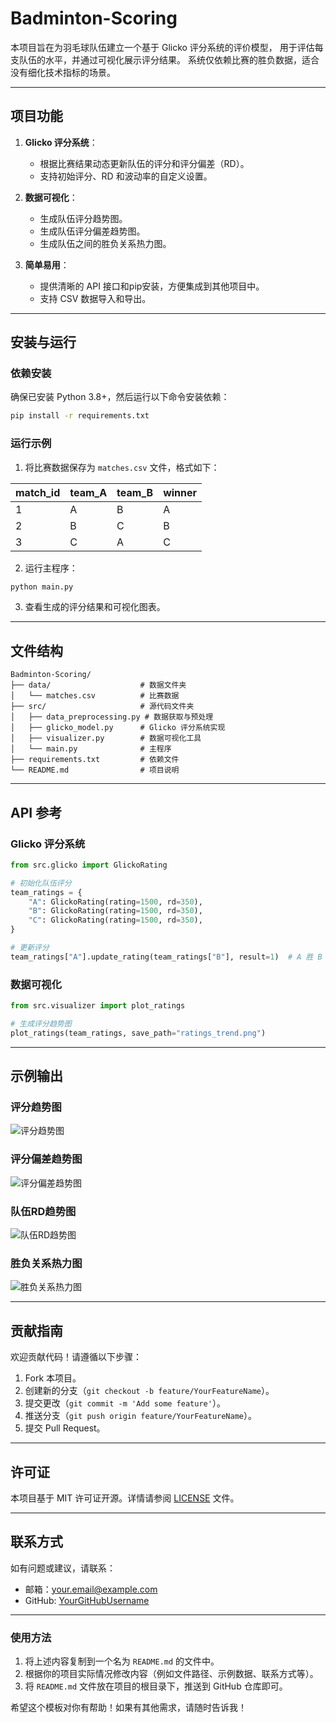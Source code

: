 # Badminton-Scoring

本项目旨在为羽毛球队伍建立一个基于 Glicko 评分系统的评价模型，
用于评估每支队伍的水平，并通过可视化展示评分结果。
系统仅依赖比赛的胜负数据，适合没有细化技术指标的场景。

---

## 项目功能

1. **Glicko 评分系统**：
   - 根据比赛结果动态更新队伍的评分和评分偏差（RD）。
   - 支持初始评分、RD 和波动率的自定义设置。

2. **数据可视化**：
   - 生成队伍评分趋势图。
   - 生成队伍评分偏差趋势图。
   - 生成队伍之间的胜负关系热力图。

3. **简单易用**：
   - 提供清晰的 API 接口和pip安装，方便集成到其他项目中。
   - 支持 CSV 数据导入和导出。

---

## 安装与运行

### 依赖安装

确保已安装 Python 3.8+，然后运行以下命令安装依赖：

```bash
pip install -r requirements.txt
```

### 运行示例

1. 将比赛数据保存为 `matches.csv` 文件，格式如下：

| match_id | team_A | team_B | winner |
|----------|--------|--------|--------|
| 1        | A      | B      | A      |
| 2        | B      | C      | B      |
| 3        | C      | A      | C      |

2. 运行主程序：

```bash
python main.py
```

3. 查看生成的评分结果和可视化图表。

---

## 文件结构

```
Badminton-Scoring/
├── data/                    # 数据文件夹
│   └── matches.csv          # 比赛数据
├── src/                     # 源代码文件夹
│   ├── data_preprocessing.py # 数据获取与预处理
│   ├── glicko_model.py      # Glicko 评分系统实现
│   ├── visualizer.py        # 数据可视化工具
│   └── main.py              # 主程序
├── requirements.txt         # 依赖文件
└── README.md                # 项目说明
```

---

## API 参考

### Glicko 评分系统

```python
from src.glicko import GlickoRating

# 初始化队伍评分
team_ratings = {
    "A": GlickoRating(rating=1500, rd=350),
    "B": GlickoRating(rating=1500, rd=350),
    "C": GlickoRating(rating=1500, rd=350),
}

# 更新评分
team_ratings["A"].update_rating(team_ratings["B"], result=1)  # A 胜 B
```

### 数据可视化

```python
from src.visualizer import plot_ratings

# 生成评分趋势图
plot_ratings(team_ratings, save_path="ratings_trend.png")
```

---

## 示例输出

### 评分趋势图
![评分趋势图](examples/ratings_trend.png)

### 评分偏差趋势图
![评分偏差趋势图](examples/ratings_trend_with_noise.png)

### 队伍RD趋势图
![队伍RD趋势图](examples/rd_trend.png)

### 胜负关系热力图
![胜负关系热力图](examples/win_loss_heatmap.png)

---

## 贡献指南

欢迎贡献代码！请遵循以下步骤：

1. Fork 本项目。
2. 创建新的分支（`git checkout -b feature/YourFeatureName`）。
3. 提交更改（`git commit -m 'Add some feature'`）。
4. 推送分支（`git push origin feature/YourFeatureName`）。
5. 提交 Pull Request。

---

## 许可证

本项目基于 MIT 许可证开源。详情请参阅 [LICENSE](LICENSE) 文件。

---

## 联系方式

如有问题或建议，请联系：

- 邮箱：your.email@example.com
- GitHub: [YourGitHubUsername](https://github.com/YourGitHubUsername)


---

### 使用方法
1. 将上述内容复制到一个名为 `README.md` 的文件中。
2. 根据你的项目实际情况修改内容（例如文件路径、示例数据、联系方式等）。
3. 将 `README.md` 文件放在项目的根目录下，推送到 GitHub 仓库即可。

希望这个模板对你有帮助！如果有其他需求，请随时告诉我！